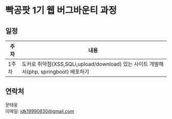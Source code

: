 # 빡공팟 1기 웹 버그바운티 과정

## 일정
| 주차 | 내용 |
|------|------|
| 1주차 | 도커로 취약점(XSS,SQLi,upload/download) 있는 사이트 개발해서(php, springboot) 배포하기 |


## 연락처
문태웅  
이메일: jdk19990830@gmail.com  
